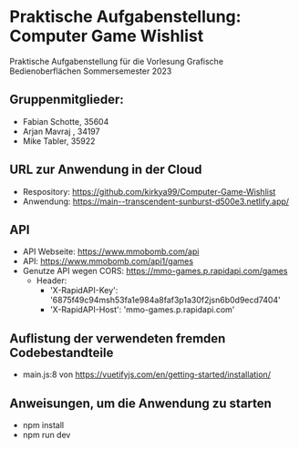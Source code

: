 # Praktische Aufgabenstellung: Computer Game Wishlist
Praktische Aufgabenstellung für die Vorlesung Grafische Bedienoberflächen Sommersemester 2023

## Gruppenmitglieder:
* Fabian Schotte, 35604
* Arjan Mavraj , 34197
* Mike Tabler, 35922

## URL zur Anwendung in der Cloud
* Respository: https://github.com/kirkya99/Computer-Game-Wishlist
* Anwendung: https://main--transcendent-sunburst-d500e3.netlify.app/

## API
* API Webseite: https://www.mmobomb.com/api
* API: https://www.mmobomb.com/api1/games
* Genutze API wegen CORS: https://mmo-games.p.rapidapi.com/games
    * Header:
        * 'X-RapidAPI-Key': '6875f49c94msh53fa1e984a8faf3p1a30f2jsn6b0d9ecd7404'
        * 'X-RapidAPI-Host': 'mmo-games.p.rapidapi.com'

## Auflistung der verwendeten fremden Codebestandteile
* main.js:8 von https://vuetifyjs.com/en/getting-started/installation/

## Anweisungen, um die Anwendung zu starten
* npm install
* npm run dev
